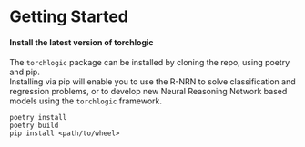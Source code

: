 # Getting Started

#### Install the latest version of torchlogic

The `torchlogic` package can be installed by cloning the repo, using poetry and pip.  
Installing via pip will enable you to
use the R-NRN to solve classification and regression problems, or
to develop new Neural Reasoning Network based models using the `torchlogic`
framework.

```commandline
poetry install
poetry build
pip install <path/to/wheel>
```